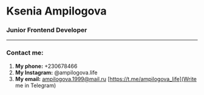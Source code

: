 # Ksenia Ampilogova
### Junior Frontend Developer
***
### Contact me:
1. **My phone:** +230678466
2. **My Instagram:** @ampilogova.life
3. **My email:** ampilogova.1999@mail.ru
[https://t.me/ampilogova_life](Write me in Telegram)